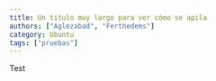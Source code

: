 ```yaml
---
title: Un título muy largo para ver cómo se apila
authors: ["Aglezabad", "Ferthedems"]
category: Ubuntu
tags: ["pruebas"]
---
```


Test

